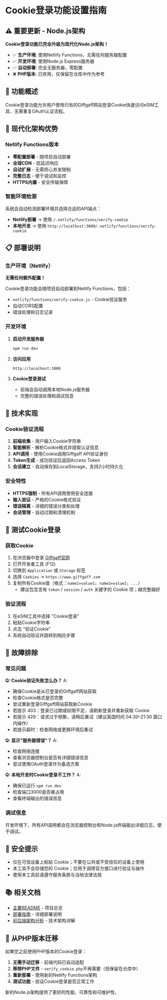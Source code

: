 # Cookie登录功能设置指南

## ⚠️ 重要更新 - Node.js架构

**Cookie登录功能已完全升级为现代化Node.js架构！**

- ✅ **生产环境**: 使用Netlify Functions，无需任何服务器配置
- ✅ **开发环境**: 使用Node.js Express服务器
- ✅ **自动部署**: 完全无服务器，零配置
- ❌ **PHP版本**: 已弃用，仅保留在仓库中作为参考

## 🍪 功能概述

Cookie登录功能允许用户使用已有的Giffgaff网站登录Cookie快速访问eSIM工具，无需重复OAuth认证流程。

## 🚀 现代化架构优势

### Netlify Functions版本
- **零配置部署** - 随项目自动部署
- **全球CDN** - 低延迟响应
- **自动扩展** - 无需担心并发限制
- **完整日志** - 便于调试和监控
- **HTTPS内置** - 安全传输保障

### 智能环境检测
系统会自动检测部署环境并选择合适的API端点：
- **Netlify部署** → 使用 `/.netlify/functions/verify-cookie`
- **本地开发** → 使用 `http://localhost:3000/.netlify/functions/verify-cookie`

## 📋 部署说明

### 生产环境（Netlify）
**无需任何额外配置！**

Cookie登录功能会随项目自动部署到Netlify Functions，包括：
- `netlify/functions/verify-cookie.js` - Cookie验证服务
- 自动CORS配置
- 错误处理和日志记录

### 开发环境
1. **启动开发服务器**
   ```bash
   npm run dev
   ```

2. **访问应用**
   ```
   http://localhost:3000
   ```

3. **Cookie登录测试**
   - 前端会自动调用本地Node.js服务器
   - 完整的错误处理和调试信息

## 🔧 技术实现

### Cookie验证流程
1. **前端收集** - 用户输入Cookie字符串
2. **智能解析** - 解析Cookie格式并提取认证信息
3. **API调用** - 使用Cookie调用Giffgaff API验证身份
4. **Token生成** - 成功验证后返回Access Token
5. **会话建立** - 自动保存到LocalStorage，支持2小时持久化

### 安全特性
- **HTTPS强制** - 所有API调用使用安全连接
- **输入验证** - 严格的Cookie格式验证
- **错误隔离** - 详细的错误分类和处理
- **会话管理** - 自动过期和清理机制

## 🧪 测试Cookie登录

### 获取Cookie
1. 在浏览器中登录 [Giffgaff官网](https://www.giffgaff.com)
2. 打开开发者工具 (F12)
3. 切换到 `Application` 或 `Storage` 标签
4. 选择 `Cookies` → `https://www.giffgaff.com`
5. 复制所有Cookie值（格式：`name1=value1; name2=value2; ...`）
   - 建议包含含有 `token` / `session` / `auth` 关键字的 Cookie 项；越完整越好

### 验证流程
1. 在eSIM工具中选择 "Cookie登录"
2. 粘贴Cookie字符串
3. 点击 "验证Cookie"
4. 系统自动验证并跳转到相应步骤

## 🐛 故障排除

### 常见问题

**Q: Cookie验证失败怎么办？**
A: 
- 确保Cookie是从已登录的Giffgaff网站获取
- 检查Cookie格式是否完整
- 尝试重新登录Giffgaff网站获取新Cookie
- 若提示 403：登录已过期或权限不足，请刷新登录并重新获取 Cookie
- 若提示 429：请求过于频繁，请稍后重试（建议英国时间 04:30–21:30 窗口内操作）
- 若提示超时：检查网络或更换环境后重试

**Q: 显示"服务器错误"？**
A: 
- 检查网络连接
- 查看浏览器控制台是否有详细错误信息
- 尝试使用OAuth登录作为备选方案

**Q: 本地开发时Cookie登录不工作？**
A: 
- 确保已运行 `npm run dev`
- 检查端口3000是否被占用
- 查看终端输出的错误信息

### 调试信息
开发环境下，所有API调用都会在浏览器控制台和Node.js终端输出详细日志，便于调试。

## 🔐 安全提示
- 仅在可信设备上粘贴 Cookie；不要在公共或不受信任的设备上使用
- 本工具不会存储您的 Cookie；仅用于调用官方接口进行验证与操作
- 使用本工具前请遵守服务条款与当地法律法规

## 📚 相关文档

- [主要README](../README.md) - 项目总览
- [部署指南](./DEPLOYMENT_GUIDE.md) - 详细部署说明
- [前后端架构分析](./FRONTEND_VS_BACKEND_ANALYSIS.md) - 技术架构详解

## 🔄 从PHP版本迁移

如果您之前使用PHP版本的Cookie登录：

1. **无需手动迁移** - 前端代码已自动适配
2. **移除PHP文件** - `verify_cookie.php`不再需要（但保留在仓库中）
3. **重新部署** - 使用新的Netlify Functions架构
4. **测试功能** - 验证Cookie登录是否正常工作

新的Node.js架构提供了更好的性能、可靠性和可维护性。
